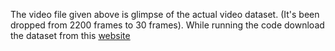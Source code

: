The video file given above is glimpse of the actual video dataset. (It's been dropped from 2200 frames to 30 frames). While running the code download the dataset
from this [website](http://data.csail.mit.edu/vidmag/VisualMic/)
